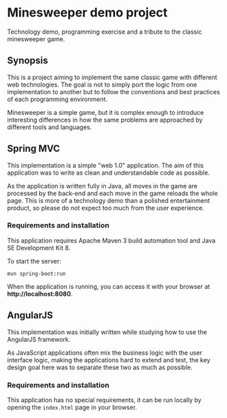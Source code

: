 # Minesweeper demo project

Technology demo, programming exercise and a tribute to the classic minesweeper game.

## Synopsis

This is a project aiming to implement the same classic game with different web 
technologies. The goal is not to simply port the logic from one implementation to another
but to follow the conventions and best practices of each programming environment.

Minesweeper is a simple game, but it is complex enough to introduce interesting 
differences in how the same problems are approached by different tools and languages.


## Spring MVC

This implementation is a simple "web 1.0" application. The aim of this application was to
write as clean and understandable code as possible.

As the application is written fully in Java, all moves in the game are processed by the 
back-end and each move in the game reloads the whole page. This is more of a technology 
demo than a polished entertainment product, so please do not expect too much from the user
experience.

### Requirements and installation

This application requires Apache Maven 3 build automation tool and Java SE Development 
Kit 8.

To start the server:

```
mvn spring-boot:run
```

When the application is running, you can access it with your browser at 
**http://localhost:8080**.


## AngularJS

This implementation was initially written while studying how to use the AngularJS
framework.

As JavaScript applications often mix the business logic with the user interface logic,
making the applications hard to extend and test, the key design goal here was
to separate these two as much as possible.

### Requirements and installation

This application has no special requirements, it can be run locally by opening the 
```index.html``` page in your browser.
